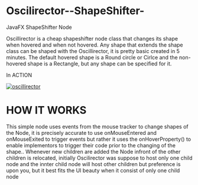 # Oscilirector--ShapeShifter-
JavaFX ShapeShifter Node
  
  
  Oscillirector is a cheap shapeshifter node class that changes its shape when hovered and when not hovered. Any shape that extends the shape class can be shaped with the Oscillirector, it is pretty basic created in 5 minutes. 
  The default hovered shape is a Round circle or Cirlce and the non-hovered shape is a Rectangle, but any shape can be specified for it.
  
 In ACTION
  
  <a href='http://postimg.org/image/sxr01ev6l/' target='_blank'><img src='http://s22.postimg.org/sxr01ev6l/oscillirector.jpg' border='0' alt="oscillirector" /></a>


# HOW IT WORKS

This simple node uses events from the mouse tracker to change shapes of the Node, it is precisely accurate to use onMouseEntered and onMouseExited to trigger events but rather it uses the onHoverProperty() to enable implementors to trigger their code prior to the changing of the shape.. Whenever new children are added the Node infront of the other children is relocated, initially Oscilirector was suppose to host only one child node and the innter child node will host other children but preference is upon you, but it best fits the UI beauty when it consist of only one child node
